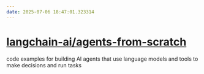 ```yaml
---
date: 2025-07-06 18:47:01.323314
---
```


# [langchain-ai/agents-from-scratch](https://github.com/langchain-ai/agents-from-scratch)

code examples for building AI agents that use language models and tools to make decisions and run tasks